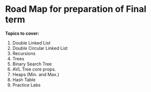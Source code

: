 # Road Map for preparation of Final term

**Topics to cover:** 

1. Double Linked List
2. Double Circular Linked List
3. Recursions
4. Trees
5. Binary Search Tree
6. AVL Tree core props.
7. Heaps (Min. and Max.)
8. Hash Table
9. Practice Labs
